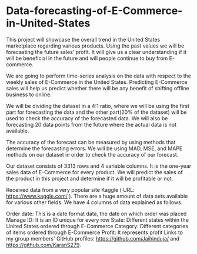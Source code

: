 # Data-forecasting-of-E-Commerce-in-United-States
This project will showcase the overall trend in the United States marketplace regarding various products. Using the past values we will be forecasting the future sales' profit.
It will give us a clear understanding if it will be beneficial in the future and will people continue to buy from E-commerce.

We are going to perform time-series analysis on the data with respect to the weekly sales of E-Commerce in the United States. Predicting E-Commerce sales will help us predict whether there will be any benefit of shifting offline business to online.

We will be dividing the dataset in a 4:1 ratio, where we will be using the first part for forecasting the data and the other part(20% of the dataset) will be used to check the accuracy of the forecasted data. We will also be forecasting 20 data points from the future where the actual data is not available.

The accuracy of the forecast can be measured by using methods that determine the forecasting errors. We will be using MAD, MSE, and MAPE methods on our dataset in order to check the accuracy of our forecast.

Our dataset consists of 3313 rows and 4 variable columns. It is the one-year sales data of E-Commerce for every product. We will predict the sales of the product in this project and determine if it will be profitable or not.

Received data from a very popular site Kaggle ( URL: https://www.kaggle.com/ ). There are a huge amount of data sets available for various other fields. We have 4 columns of data explained as follows.

Order date: This is a date format data, the date on which order was placed
Manage ID: It is an ID unique for every row
State: Different states within the United States ordered through E-Commerce
Category: Different categories of items ordered through E-Commerce
Profit: It represents profit
Links to my group members' GitHub profiles: https://github.com/Jaihinduja/ and https://github.com/KaranS279.
